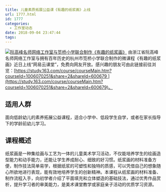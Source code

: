 ```yaml
---
title: 儿童素质拓展公益课《有趣的纸浆画》上线
url: 1777.html
id: 1777
categories:
  - 工作室动态
date: 2018-09-04 23:47:44
tags:
---
```


[![阮高峰名师网络工作室与笕桥小学联合制作《有趣的纸浆画》](http://www.ilester.net/wp-content/uploads/2018/09/有趣的纸浆画_Cover.png)](http://www.ilester.net/paperart_diy_course_available/%e6%9c%89%e8%b6%a3%e7%9a%84%e7%ba%b8%e6%b5%86%e7%94%bb_cover/) 由浙江省阮高峰名师网络工作室与拥有百年历史的杭州市笕桥小学联合制作的微课程《有趣的纸浆画》近日上线“网易云课堂”，免费向网友开放。感兴趣的朋友可由此链接前往浏览：[https://study.163.com/course/courseMain.htm?courseId=1006070251&share=2&shareId=600679 ](https://study.163.com/course/courseMain.htm?courseId=1006070251&share=2&shareId=600679)。

适用人群
----

面向低龄幼儿的素养拓展公益课程，适合小学中、低段学生自学，或者在家长指导下的学龄前幼儿学习。

课程概述
----

纸浆画是一种集绘画与工艺为一体的儿童美术学习活动，不仅能培养学生的绘画造型能力和动手能力，还能让学生养成耐心、细致的好习惯。纸浆画的材料准备方便，制作技法简单易学，根据纸浆的可塑性和独特的质感，可以凭借自己的想象随心所欲地进行表现，能有效地培养学生的创新精神。本课程从纸浆画的材料准备、制作流程入手，向初学者介绍了平面填充和立体塑造的基础技法，通过优秀作品赏析，提升学习者的审美能力，是美术课堂教学或家庭亲子活动的优质学习资源。
